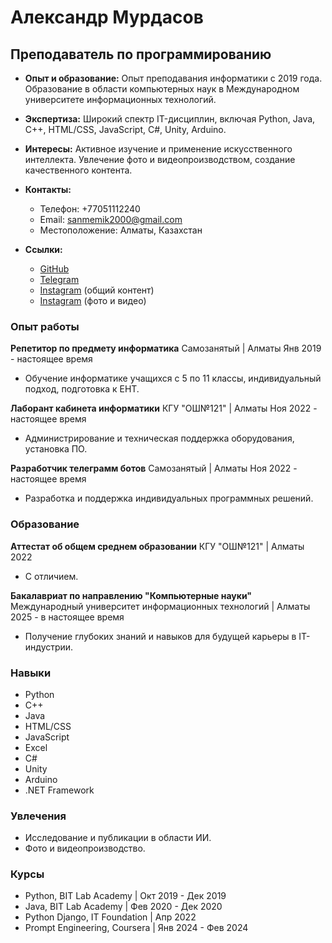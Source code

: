 # Александр Мурдасов
## Преподаватель по программированию

- **Опыт и образование:** Опыт преподавания информатики с 2019 года. Образование в области компьютерных наук в Международном университете информационных технологий.
  
- **Экспертиза:** Широкий спектр IT-дисциплин, включая Python, Java, C++, HTML/CSS, JavaScript, C#, Unity, Arduino.

- **Интересы:** Активное изучение и применение искусственного интеллекта. Увлечение фото и видеопроизводством, создание качественного контента.

- **Контакты:**
  - Телефон: +77051112240
  - Email: sanmemik2000@gmail.com
  - Местоположение: Алматы, Казахстан
  
- **Ссылки:**
  - [GitHub](https://github.com/Allexndr)
  - [Telegram](https://t.me/Allexndr)
  - [Instagram](https://www.instagram.com/sane4.k/) (общий контент)
  - [Instagram](https://www.instagram.com/phot4.k/) (фото и видео)
  
### Опыт работы

**Репетитор по предмету информатика**
Самозанятый | Алматы
Янв 2019 - настоящее время
- Обучение информатике учащихся с 5 по 11 классы, индивидуальный подход, подготовка к ЕНТ.

**Лаборант кабинета информатики**
КГУ "ОШ№121" | Алматы
Ноя 2022 - настоящее время
- Администрирование и техническая поддержка оборудования, установка ПО.

**Разработчик телеграмм ботов**
Самозанятый | Алматы
Ноя 2022 - настоящее время
- Разработка и поддержка индивидуальных программных решений.

### Образование

**Аттестат об общем среднем образовании**
КГУ "ОШ№121" | Алматы
2022
- С отличием.

**Бакалавриат по направлению "Компьютерные науки"**
Международный университет информационных технологий | Алматы
2025 - в настоящее время
- Получение глубоких знаний и навыков для будущей карьеры в IT-индустрии.

### Навыки

- Python
- C++
- Java
- HTML/CSS
- JavaScript
- Excel
- C#
- Unity
- Arduino
- .NET Framework

### Увлечения

- Исследование и публикации в области ИИ.
- Фото и видеопроизводство.

### Курсы

- Python, BIT Lab Academy | Окт 2019 - Дек 2019
- Java, BIT Lab Academy | Фев 2020 - Дек 2020
- Python Django, IT Foundation | Апр 2022
- Prompt Engineering, Coursera | Янв 2024 - Фев 2024
